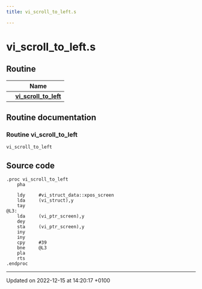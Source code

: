 ```yaml
---
title: vi_scroll_to_left.s

---
```


# vi_scroll_to_left.s



## Routine

|                | Name           |
| -------------- | -------------- |
| | **[vi_scroll_to_left](Files/vi__scroll__to__left_8s.md#Routine-vi-scroll-to-left)** |


## Routine documentation

### Routine vi_scroll_to_left

```ca65
vi_scroll_to_left
```




## Source code

```ca65
.proc vi_scroll_to_left
    pha

    ldy     #vi_struct_data::xpos_screen
    lda     (vi_struct),y
    tay
@L3:
    lda     (vi_ptr_screen),y
    dey
    sta     (vi_ptr_screen),y
    iny
    iny
    cpy     #39
    bne     @L3
    pla
    rts
.endproc
```


-------------------------------

Updated on 2022-12-15 at 14:20:17 +0100
